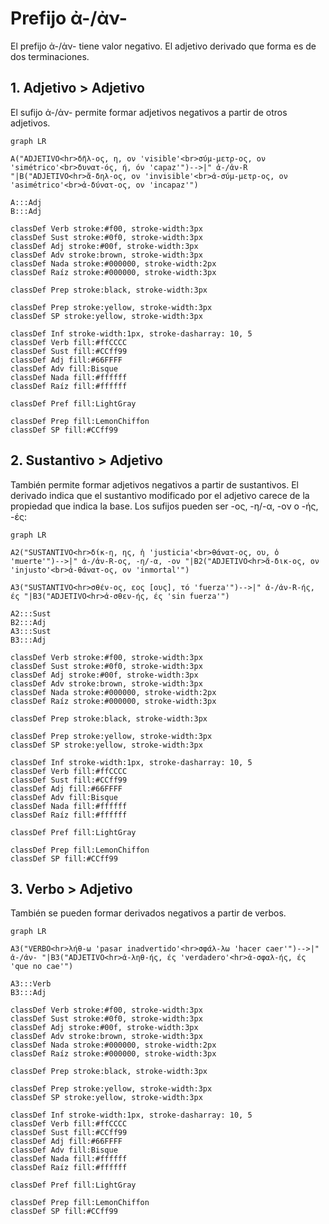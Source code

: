 # Prefijo ἀ-/ἀν-

El prefijo ἀ-/ἀν- tiene valor negativo. El adjetivo derivado que forma es de dos terminaciones.

## 1. Adjetivo > Adjetivo

El sufijo ἀ-/ἀν- permite formar adjetivos negativos a partir de otros adjetivos.

```mermaid
graph LR

A("ADJETIVO<hr>δῆλ-ος, η, ον 'visible'<br>σύμ-μετρ-ος, ον 'simétrico'<br>δυνατ-ός, ή, όν 'capaz'")-->|" ἀ-/ἀν-R "|B("ADJETIVO<hr>ἄ-δηλ-ος, ον 'invisible'<br>ἀ-σύμ-μετρ-ος, ον 'asimétrico'<br>ἀ-δύνατ-ος, ον 'incapaz'")

A:::Adj
B:::Adj

classDef Verb stroke:#f00, stroke-width:3px
classDef Sust stroke:#0f0, stroke-width:3px
classDef Adj stroke:#00f, stroke-width:3px
classDef Adv stroke:brown, stroke-width:3px
classDef Nada stroke:#000000, stroke-width:2px
classDef Raíz stroke:#000000, stroke-width:3px

classDef Prep stroke:black, stroke-width:3px

classDef Prep stroke:yellow, stroke-width:3px
classDef SP stroke:yellow, stroke-width:3px

classDef Inf stroke-width:1px, stroke-dasharray: 10, 5
classDef Verb fill:#ffCCCC
classDef Sust fill:#CCff99
classDef Adj fill:#66FFFF
classDef Adv fill:Bisque
classDef Nada fill:#ffffff
classDef Raíz fill:#ffffff

classDef Pref fill:LightGray

classDef Prep fill:LemonChiffon
classDef SP fill:#CCff99

```

## 2. Sustantivo > Adjetivo

También permite formar adjetivos negativos a partir de sustantivos. El derivado indica que el sustantivo modificado por el adjetivo carece de la propiedad que indica la base.
Los sufijos pueden ser -ος, -η/-α, -ον o -ής, -ές:

```mermaid
graph LR

A2("SUSTANTIVO<hr>δίκ-η, ης, ἡ 'justicia'<br>θάνατ-ος, ου, ὁ 'muerte'")-->|" ἀ-/ἀν-R-ος, -η/-α, -ον "|B2("ADJETIVO<hr>ἄ-δικ-ος, ον 'injusto'<br>ἀ-θάνατ-ος, ον 'inmortal'")

A3("SUSTANTIVO<hr>σθέν-ος, εος [ους], τό 'fuerza'")-->|" ἀ-/ἀν-R-ής, ές "|B3("ADJETIVO<hr>ἀ-σθεν-ής, ές 'sin fuerza'")

A2:::Sust
B2:::Adj
A3:::Sust
B3:::Adj

classDef Verb stroke:#f00, stroke-width:3px
classDef Sust stroke:#0f0, stroke-width:3px
classDef Adj stroke:#00f, stroke-width:3px
classDef Adv stroke:brown, stroke-width:3px
classDef Nada stroke:#000000, stroke-width:2px
classDef Raíz stroke:#000000, stroke-width:3px

classDef Prep stroke:black, stroke-width:3px

classDef Prep stroke:yellow, stroke-width:3px
classDef SP stroke:yellow, stroke-width:3px

classDef Inf stroke-width:1px, stroke-dasharray: 10, 5
classDef Verb fill:#ffCCCC
classDef Sust fill:#CCff99
classDef Adj fill:#66FFFF
classDef Adv fill:Bisque
classDef Nada fill:#ffffff
classDef Raíz fill:#ffffff

classDef Pref fill:LightGray

classDef Prep fill:LemonChiffon
classDef SP fill:#CCff99

```

## 3. Verbo > Adjetivo

También se pueden formar derivados negativos a partir de verbos.

```mermaid
graph LR

A3("VERBO<hr>λήθ-ω 'pasar inadvertido'<hr>σφάλ-λω 'hacer caer'")-->|" ἀ-/ἀν- "|B3("ADJETIVO<hr>ἀ-ληθ-ής, ές 'verdadero'<hr>ἀ-σφαλ-ής, ές 'que no cae'")

A3:::Verb
B3:::Adj

classDef Verb stroke:#f00, stroke-width:3px
classDef Sust stroke:#0f0, stroke-width:3px
classDef Adj stroke:#00f, stroke-width:3px
classDef Adv stroke:brown, stroke-width:3px
classDef Nada stroke:#000000, stroke-width:2px
classDef Raíz stroke:#000000, stroke-width:3px

classDef Prep stroke:black, stroke-width:3px

classDef Prep stroke:yellow, stroke-width:3px
classDef SP stroke:yellow, stroke-width:3px

classDef Inf stroke-width:1px, stroke-dasharray: 10, 5
classDef Verb fill:#ffCCCC
classDef Sust fill:#CCff99
classDef Adj fill:#66FFFF
classDef Adv fill:Bisque
classDef Nada fill:#ffffff
classDef Raíz fill:#ffffff

classDef Pref fill:LightGray

classDef Prep fill:LemonChiffon
classDef SP fill:#CCff99

```
